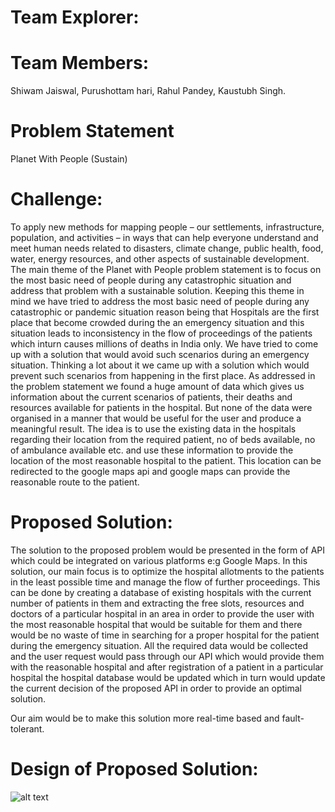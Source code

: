 # Team Explorer:

# Team Members: 
Shiwam Jaiswal, Purushottam hari, Rahul Pandey, Kaustubh Singh. 

# Problem Statement
Planet With People (Sustain)

# Challenge:

To apply new methods for mapping people – our settlements, infrastructure, population, and activities – in ways that can help everyone understand and meet human needs related to disasters, climate change, public health, food, water, energy resources, and other aspects of sustainable development.
The main theme of the Planet with People problem statement is to focus on the most basic need of people during any catastrophic situation and address that problem with a sustainable solution. Keeping this theme in mind we have tried to address the most basic need of people during any catastrophic or pandemic situation reason being that Hospitals are the first place that become crowded during the an emergency situation and this situation leads to inconsistency in the flow of proceedings of the patients which inturn causes millions of deaths in India only. 
We have tried to  come up with a solution that would avoid such scenarios during an emergency situation. Thinking a lot about it we came up with a solution which would prevent such scenarios from happening in the first place. As addressed in the problem statement we found a huge amount of data which gives us information about the current scenarios of patients, their deaths and resources available for patients in the hospital. But none of the data were organised in a manner that would be useful for the user and produce a meaningful result.
The idea is to use the existing data in the hospitals regarding their location from the required patient, no of beds available, no of ambulance available etc. and use these information to provide the location of the most reasonable hospital to the patient. This location can be redirected to the google maps api and google maps can provide the reasonable route to the patient.


# Proposed Solution:

The solution to the proposed problem would be presented in the form of API which could be integrated on various platforms e:g Google Maps. In this solution, our main focus is to optimize the hospital allotments to the patients in the least possible time and manage the flow of further proceedings. This can be done by creating a database of existing hospitals with the current number of patients in them and extracting the free slots, resources and doctors of a particular hospital in an area in order to provide the user with the most reasonable hospital that would be suitable for them and there would be no waste of time in searching for a proper hospital for the patient during the emergency situation. All the required data would be collected and the user request would pass through our API which would provide them with the reasonable hospital and after registration of a patient in a particular hospital the hospital database would be updated which in turn would update the current decision of the proposed API in order to provide an optimal solution. 

Our aim would be to make this solution more real-time based and fault-tolerant.

# Design of Proposed Solution:

![alt text](https://github.com/jshiwam/NSAC-explorer/blob/main/workflow.PNG)
